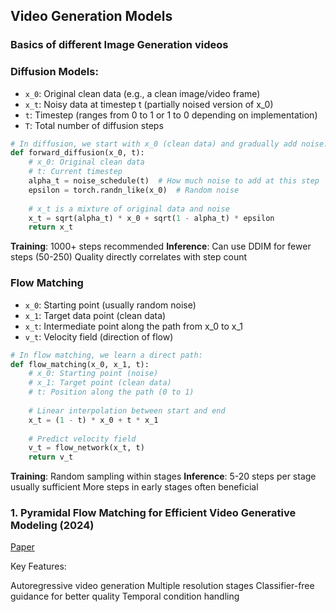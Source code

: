 ## Video Generation Models

### Basics of different Image Generation videos

### Diffusion Models:
- `x_0`: Original clean data (e.g., a clean image/video frame)
- `x_t`: Noisy data at timestep t (partially noised version of x_0)
- `t`: Timestep (ranges from 0 to 1 or 1 to 0 depending on implementation)
- `T`: Total number of diffusion steps

```python
# In diffusion, we start with x_0 (clean data) and gradually add noise:
def forward_diffusion(x_0, t):
    # x_0: Original clean data
    # t: Current timestep
    alpha_t = noise_schedule(t)  # How much noise to add at this step
    epsilon = torch.randn_like(x_0)  # Random noise
    
    # x_t is a mixture of original data and noise
    x_t = sqrt(alpha_t) * x_0 + sqrt(1 - alpha_t) * epsilon
    return x_t
```

**Training**: 1000+ steps recommended
**Inference**: Can use DDIM for fewer steps (50-250)
Quality directly correlates with step count

### Flow Matching
- `x_0`: Starting point (usually random noise)
- `x_1`: Target data point (clean data)
- `x_t`: Intermediate point along the path from x_0 to x_1
- `v_t`: Velocity field (direction of flow)

```python
# In flow matching, we learn a direct path:
def flow_matching(x_0, x_1, t):
    # x_0: Starting point (noise)
    # x_1: Target point (clean data)
    # t: Position along the path (0 to 1)
    
    # Linear interpolation between start and end
    x_t = (1 - t) * x_0 + t * x_1
    
    # Predict velocity field
    v_t = flow_network(x_t, t)
    return v_t
```

**Training**: Random sampling within stages
**Inference**: 5-20 steps per stage usually sufficient
More steps in early stages often beneficial




### 1. Pyramidal Flow Matching for Efficient Video Generative Modeling (2024)

[Paper](https://arxiv.org/pdf/2410.05954)


Key Features:

Autoregressive video generation
Multiple resolution stages
Classifier-free guidance for better quality
Temporal condition handling
